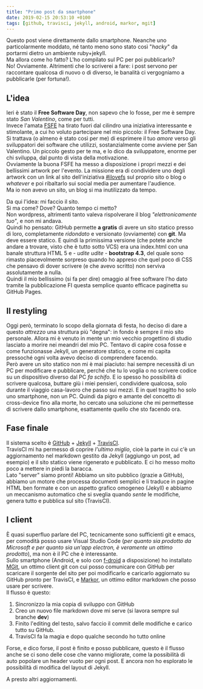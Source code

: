 ```yaml
---
title: "Primo post da smartphone"
date: 2019-02-15 20:53:10 +0100
tags: [github, travisci, jekyll, android, markor, mgit]
---
```

Questo post viene direttamente dallo smartphone. Neanche uno particolarmente moddato, né tanto meno sono stato così "_hacky_" da portarmi dietro un ambiente ruby+jekyll.  
Ma allora come ho fatto? L'ho compilato sul PC per poi pubblicarlo?  
No! Ovviamente. Altrimenti che lo scriverei a fare: i post servono per raccontare qualcosa di nuovo o di diverso, le banalità ci vergogniamo a pubblicarle (per fortuna!).  

## L'idea
Ieri è stato il **Free Software Day**, non sapevo che lo fosse, per me è sempre stato _San Valentino_, come per tutti.  
Invece l'amata [FSFE] ha tirato fuori dal cilindro una iniziativa interessante e stimolante, a cui ho voluto partecipare nel mio piccolo: il Free Software Day.  
Si trattava (o almeno è stato così per me) di esprimere il tuo _amore_ verso gli sviluppatori dei software che utilizzi, sostanzialmente come avviene per San Valentino. Un piccolo gesto per te ma, e lo dico da sviluppatore, enorme per chi sviluppa, dal punto di vista della motivazione.  
Ovviamente la buona FSFE ha messo a disposizione i propri mezzi e dei bellissimi artwork per l'evento. La missione era di condividere uno degli artwork con un link al sito dell'iniziativa [#ilovefs] sul proprio sito o blog o _whatever_ e poi ribaltarlo sui social media per aumentare l'audience.  
Ma io non avevo un sito, un blog si ma inutilizzato da tempo.

Da qui l'idea: mi faccio il sito.  
Si ma come? Dove? Quanto tempo ci metto?  
Non wordpress, altrimenti tanto valeva rispolverare il blog _"elettronicamente tuo"_, e non mi andava.  
Quindi ho pensato: GitHub permette **a gratis** di avere un sito statico presso di loro, completamente _ridondato_ e versionato (ovviamente) con **git**. Ma deve essere statico. E quindi la primissima versione (che potete anche andare a trovare, visto che è tutto sotto VCS) era una index.html con una banale struttura HTML 5 e - _udite udite_ - **bootstrap 4.3**, del quale sono rimasto piacevolmente sorpreso quando ho appreso che quel poco di CSS che pensavo di dover scrivere (e che avevo scritto) non serviva assolutamente a nulla.  
Quindi il mio bellissimo (si fa per dire) omaggio al free software l'ho dato tramite la pubblicazione FI questa semplice quanto efficace paginetta su GitHub Pages.

## Il restyling
Oggi però, terminato lo scopo della giornata di festa, ho deciso di dare a questo _attrezzo_ una struttura più "degna": in fondo è sempre il mio sito personale. Allora mi è venuto in mente un mio vecchio progettino di studio lasciato a morire nei meandri del mio PC. Tentavo di capire cosa fosse e come funzionasse Jekyll, un generatore statico, e come mi capita pressoché ogni volta avevo deciso di comprendere facendo.  
Però avere un sito statico non mi è mai piaciuto: hai sempre necessità di un PC per modificare e pubblicare, perché che tu lo voglia o no scrivere codice su un dispositivo diverso dal PC _fa schifo_. E io spesso ho possibilità di scrivere qualcosa, buttare giù i miei pensieri, condividere qualcosa, solo durante il viaggio casa-lavoro che passo sui mezzi. E in quel tragitto ho solo uno smartphone, non un PC. Quindi da pigro e amante del concetto di cross-device fino alla morte, ho cercato una soluzione che mi permettesse di scrivere dallo smartphone, esattamente quello che sto facendo ora.

## Fase finale
Il sistema scelto è [GitHub] + [Jekyll] + [TravisCI].  
TravisCI mi ha permesso di coprire _l'ultimo miglio_, cioè la parte in cui c'è un aggiornamento nel markdown gestito da Jekyll (aggiungo un post, ad esempio) e il sito statico viene rigenerato e pubblicato. E ci ho messo molto poco a mettere in piedi la baracca.  
Lato "server" siamo pronti! Abbiamo un sito pubblico (grazie a GitHub), abbiamo un motore che processa documenti semplici e li traduce in pagine HTML ben formate e con un aspetto grafico omogeneo (Jekyll) e abbiamo un meccanismo automatico che si sveglia quando _sente_ le modifiche, genera tutto e pubblica sul sito (TravisCI).

## I client
È quasi superfluo parlare del PC, tecnicamente sono sufficienti git e emacs, per comodità posso usare Visual Studio Code (_per quanto sia prodotto da Microsoft e per quanto sia un'app electron, è veramente un ottimo prodotto_), ma non è il PC che è interessante.  
Sullo smartphone (Android, e solo con [f-droid] a disposizione) ho installato [MGit], un ottimo client git con cui posso comunicare con GitHub per scaricare il sorgente del sito per poi modificarlo e caricarlo aggiornato su GitHub pronto per TravisCI, e [Markor], un ottimo editor markdown che posso usare per scrivere.  
Il flusso è questo:
1. Sincronizzo la mia copia di sviluppo con GitHub
2. Creo un nuovo file markdown dove mi serve (si lavora sempre sul branche **dev**)
3. Finito l'editing del testo, salvo faccio il commit delle modifiche e carico tutto su GitHub.
4. TravisCI fa la magia e dopo qualche secondo ho tutto online

Forse, e dico forse, il post è finito e posso pubblicare, questo è il flusso anche se ci sono delle cose che vanno migliorate, come la possibilità di auto popolare un header vuoto per ogni post. E ancora non ho esplorato le possibilità di modifica del layout di Jekyll.

A presto altri aggiornamenti.

[FSFE]: https://fsfe.org
[#ilovefs]: https://ilovefs.org
[GitHub]: https://GitHub.com
[Jekyll]: https://jekyllrb.com
[TravisCI]: https://travis-ci.org
[F-Droid]: https://f-droid.org/
[MGit]: https://manichord.com/projects/mgit.html
[Markor]: https://gsantner.net/project/markor.html
